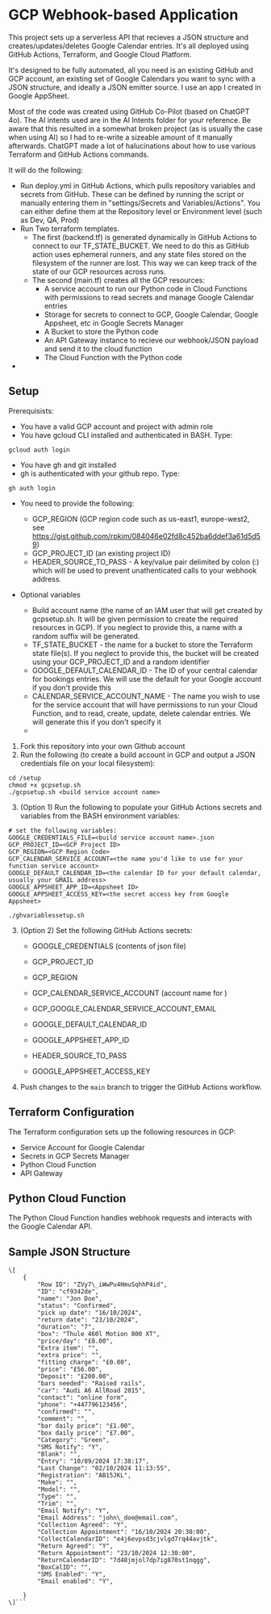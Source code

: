 GCP Webhook-based Application
=============================

This project sets up a serverless API that recieves a JSON structure and creates/updates/deletes Google Calendar entries.  It's all deployed using GitHub Actions, Terraform, and Google Cloud Platform.

It's designed to be fully automated, all you need is an existing GitHub and GCP account, an existing set of Google Calendars you want to sync with a JSON structure, and ideally a JSON emitter source.  I use an app I created in Google AppSheet.

Most of the code was created using GitHub Co-Pilot (based on ChatGPT 4o).  The AI intents used are in the AI Intents folder for your reference.  Be aware that this resulted in a somewhat broken project (as is usually the case when using AI) so I had to re-write a sizeable amount of it manually afterwards.  ChatGPT made a lot of halucinations about how to use various Terraform and GitHub Actions commands.

It will do the following:
- Run deploy.yml in GitHub Actions, which pulls repository variables and secrets from GitHub.  These can be defined by running the script or manually entering them in "settings/Secrets and Variables/Actions".  You can either define them at the Repository level or Environment level (such as Dev, QA, Prod)
- Run Two terraform templates.  
    - The first (backend.tf) is generated dynamically in GitHub Actions to connect to our TF_STATE_BUCKET. We need to do this as GitHub action uses ephemeral runners, and any state files stored on the filesystem of the runner are lost.  This way we can keep track of the state of our GCP resources across runs. 
    - The second (main.tf) creates all the GCP resources:
        - A service account to run our Python code in Cloud Functions with permissions to read secrets and manage Google Calendar entries
        - Storage for secrets to connect to GCP, Google Calendar, Google Appsheet, etc in Google Secrets Manager
        - A Bucket to store the Python code
        - An API Gateway instance to recieve our webhook/JSON payload and send it to the cloud function
        - The Cloud Function with the Python code
- 

Setup
-----

Prerequisists:
- You have a valid GCP account and project with admin role
- You have gcloud CLI installed and authenticated in BASH.  Type:
```
gcloud auth login
```
- You have gh and git installed
- gh is authenticated with your github repo.  Type:
```
gh auth login
```
- You need to provide the following:
    - GCP_REGION (GCP region code such as us-east1, europe-west2, see https://gist.github.com/rpkim/084046e02fd8c452ba6ddef3a61d5d59)
    - GCP_PROJECT_ID (an existing project ID)
    - HEADER_SOURCE_TO_PASS - A key/value pair delimited by colon (:) which will be used to prevent unathenticated calls to your webhook address. 

- Optional variables
    - Build account name (the name of an IAM user that will get created by gcpsetup.sh.  It will be given permission to create the required resources in GCP).  If you neglect to provide this, a name with a random suffix will be generated.
    - TF_STATE_BUCKET - the name for a bucket to store the Terraform state file(s).  If you neglect to provide this, the bucket will be created using your GCP_PROJECT_ID and a random identifier
    - GOOGLE_DEFAULT_CALENDAR_ID - The ID of your central calendar for bookings entries.  We will use the default for your Google account if you don't provide this
    - CALENDAR_SERVICE_ACCOUNT_NAME - The name you wish to use for the service account that will have permissions to run your Cloud Function, and to read, create, update, delete calendar entries.  We will generate this if you don't specify it
    - 

1. Fork this repository into your own Github account
2. Run the following (to create a build account in GCP and output a JSON credentials file on your local filesystem):
```
cd /setup
chmod +x gcpsetup.sh
./gcpsetup.sh <build service account name>
```
3. (Option 1) Run the following to populate your GitHub Actions secrets and variables from the BASH environment variables:
```
# set the following variables:
GOOGLE_CREDENTIALS_FILE=<build service account name>.json
GCP_PROJECT_ID=<GCP Project ID>
GCP_REGION=<GCP Region Code>
GCP_CALENDAR_SERVICE_ACCOUNT=<the name you'd like to use for your function service account>
GOOGLE_DEFAULT_CALENDAR_ID=<the calendar ID for your default calendar, usually your GMAIL address>
GOOGLE_APPSHEET_APP_ID=<Appsheet ID>
GOOGLE_APPSHEET_ACCESS_KEY=<the secret access key from Google Appsheet>

./ghvariablessetup.sh
```

3. (Option 2)  Set the following GitHub Actions secrets:
    *   GOOGLE_CREDENTIALS (contents of <build service account name> json file)
    *   GCP\_PROJECT\_ID
    *   GCP\_REGION
    *   GCP\_CALENDAR_SERVICE\_ACCOUNT (account name for )
    *   GCP\_GOOGLE\_CALENDAR\_SERVICE\_ACCOUNT\_EMAIL
    *   GOOGLE\_DEFAULT\_CALENDAR\_ID
    *   GOOGLE\_APPSHEET\_APP\_ID

    *   HEADER\_SOURCE\_TO\_PASS
    *   GOOGLE\_APPSHEET\_ACCESS\_KEY
4.  Push changes to the `main` branch to trigger the GitHub Actions workflow.

Terraform Configuration
-----------------------

The Terraform configuration sets up the following resources in GCP:

*   Service Account for Google Calendar
*   Secrets in GCP Secrets Manager
*   Python Cloud Function
*   API Gateway

Python Cloud Function
---------------------

The Python Cloud Function handles webhook requests and interacts with the Google Calendar API.

Sample JSON Structure
---------------------
```
\[
    {
        "Row ID": "ZVy7\_iWwPu4HmuSqhhP4id",
        "ID": "cf9342de",
        "name": "Jon Doe",
        "status": "Confirmed",
        "pick up date": "16/10/2024",
        "return date": "23/10/2024",
        "duration": "7",
        "box": "Thule 460l Motion 800 XT",
        "price/day": "£8.00",
        "Extra item": "",
        "extra price": "",
        "fitting charge": "£0.00",
        "price": "£56.00",
        "Deposit": "£200.00",
        "bars needed": "Raised rails",
        "car": "Audi A6 AllRoad 2015",
        "contact": "online form",
        "phone": "+447796123456",
        "confirmed": "",
        "comment": "",
        "bar daily price": "£1.00",
        "box daily price": "£7.00",
        "Category": "Green",
        "SMS Notify": "Y",
        "Blank": "",
        "Entry": "10/09/2024 17:38:17",
        "Last Change": "02/10/2024 11:13:55",
        "Registration": "AB15JKL",
        "Make": "",
        "Model": "",
        "Type": "",
        "Trim": "",
        "Email Notify": "Y",
        "Email Address": "john\_doe@email.com",
        "Collection Agreed": "Y",
        "Collection Appointment": "16/10/2024 20:30:00",
        "CollectCalendarID": "e4j6evpsd3cjvlgd7rq44avjtk",
        "Return Agreed": "Y",
        "Return Appointment": "23/10/2024 12:30:00",
        "ReturnCalendarID": "7d48jmjol7dp7ig870st1nqgg",
        "BoxCalID": "",
        "SMS Enabled": "Y",
        "Email enabled": "Y",

    }
\]```